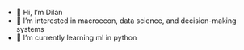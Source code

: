 - 👋 Hi, I’m Dilan
- 👀 I’m interested in macroecon, data science, and decision-making systems
- 🌱 I’m currently learning ml in python

<!---
ddesir05/ddesir05 is a ✨ special ✨ repository because its `README.md` (this file) appears on your GitHub profile.
You can click the Preview link to take a look at your changes.
--->
